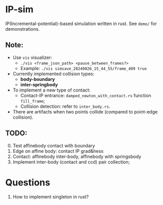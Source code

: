 # IP-sim 

IP(Incremental-potential)-based simulation written in rust.
See `demo/` for demonstrations.

## Note:
- Use `vis` visualizer:
    - `./vis <frame_json_path> <pause_between_frames?>`
    - Example: `./vis simsave_20240826_15_44_55/frame_409 true`
- Currently implemented collision types:
    - **body-boundary**
    - **inter-springbody** 
- To implement a new type of contact:
    - Contact-IP entrance: `damped_newton_with_contact.rs` function `fill_frame`;
    - Collision detection: refer to `inter_body.rs`.
- There are artifacts when two points collide (compared to point-edge collision).

## TODO:
0. Test affinebody contact with boundary
1. Edge on affine body: contact IP grad&hess
2. Contact: affinebody inter-body, affinebody with springsbody
3. Implement inter-body (contact and ccd) pair collection;

# Questions
1. How to implement singleton in rust?